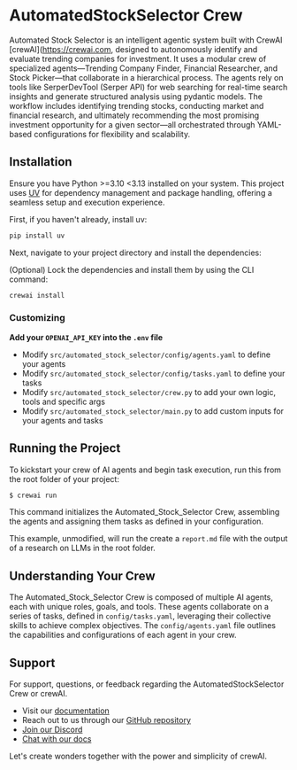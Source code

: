 # AutomatedStockSelector Crew

Automated Stock Selector is an intelligent agentic system built with CrewAI [crewAI](https://crewai.com, designed to autonomously identify and evaluate trending companies for investment. It uses a modular crew of specialized agents—Trending Company Finder, Financial Researcher, and Stock Picker—that collaborate in a hierarchical process. The agents rely on tools like SerperDevTool (Serper API) for web searching for real-time search insights and generate structured analysis using pydantic models. The workflow includes identifying trending stocks, conducting market and financial research, and ultimately recommending the most promising investment opportunity for a given sector—all orchestrated through YAML-based configurations for flexibility and scalability.

## Installation

Ensure you have Python >=3.10 <3.13 installed on your system. This project uses [UV](https://docs.astral.sh/uv/) for dependency management and package handling, offering a seamless setup and execution experience.

First, if you haven't already, install uv:

```bash
pip install uv
```

Next, navigate to your project directory and install the dependencies:

(Optional) Lock the dependencies and install them by using the CLI command:
```bash
crewai install
```
### Customizing

**Add your `OPENAI_API_KEY` into the `.env` file**

- Modify `src/automated_stock_selector/config/agents.yaml` to define your agents
- Modify `src/automated_stock_selector/config/tasks.yaml` to define your tasks
- Modify `src/automated_stock_selector/crew.py` to add your own logic, tools and specific args
- Modify `src/automated_stock_selector/main.py` to add custom inputs for your agents and tasks

## Running the Project

To kickstart your crew of AI agents and begin task execution, run this from the root folder of your project:

```bash
$ crewai run
```

This command initializes the Automated_Stock_Selector Crew, assembling the agents and assigning them tasks as defined in your configuration.

This example, unmodified, will run the create a `report.md` file with the output of a research on LLMs in the root folder.

## Understanding Your Crew

The Automated_Stock_Selector Crew is composed of multiple AI agents, each with unique roles, goals, and tools. These agents collaborate on a series of tasks, defined in `config/tasks.yaml`, leveraging their collective skills to achieve complex objectives. The `config/agents.yaml` file outlines the capabilities and configurations of each agent in your crew.

## Support

For support, questions, or feedback regarding the AutomatedStockSelector Crew or crewAI.
- Visit our [documentation](https://docs.crewai.com)
- Reach out to us through our [GitHub repository](https://github.com/joaomdmoura/crewai)
- [Join our Discord](https://discord.com/invite/X4JWnZnxPb)
- [Chat with our docs](https://chatg.pt/DWjSBZn)

Let's create wonders together with the power and simplicity of crewAI.
